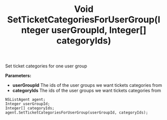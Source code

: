 ﻿---
uid: crmscript_ref_NSListAgent_SetTicketCategoriesForUserGroup
title: Void SetTicketCategoriesForUserGroup(Integer userGroupId, Integer[] categoryIds)
intellisense: NSListAgent.SetTicketCategoriesForUserGroup
keywords: NSListAgent, SetTicketCategoriesForUserGroup
so.topic: reference
---

Set ticket categories for one user group

**Parameters:**
 - **userGroupId** The ids of the user groups we want tickets categories from
 - **categoryIds** The ids of the user groups we want tickets categories from

```crmscript
NSListAgent agent;
Integer userGroupId;
Integer[] categoryIds;
agent.SetTicketCategoriesForUserGroup(userGroupId, categoryIds);
```

